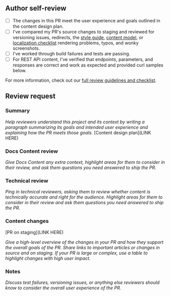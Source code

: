 ## Author self-review

- [ ] The changes in this PR meet the user experience and goals outlined in the content design plan.
- [ ] I've compared my PR's source changes to staging and reviewed for versioning issues, redirects, the [style guide](https://github.com/github/docs/blob/main/contributing/content-style-guide.md), [content model](https://github.com/github/docs-content-strategy/blob/main/content-design/models.md), or [localization checklist](https://github.com/github/docs/blob/main/contributing/localization-checklist.md) rendering problems, typos, and wonky screenshots.
- [ ] I've worked through build failures and tests are passing.
- [ ] For REST API content, I've verified that endpoints, parameters, and responses are correct and work as expected and provided curl samples below.
  
For more information, check out our [full review guidelines and checklist](https://github.com/github/docs-content/blob/main/docs-content-docs/docs-content-workflows/reviews-and-feedback/review-process.md).

## Review request

### Summary

_Help reviewers understand this project and its context by writing a paragraph summarizing its goals and intended user experience and explaining how the PR meets those goals._
[Content design plan](LINK HERE)

### Docs Content review

_Give Docs Content any extra context, highlight areas for them to consider in their review, and ask them questions you need answered to ship the PR._

### Technical review

_Ping in technical reviewers, asking them to review whether content is technically accurate and right for the audience._
_Highlight areas for them to consider in their review and ask them questions you need answered to ship the PR._

### Content changes

[PR on staging](LINK HERE)

_Give a high-level overview of the changes in your PR and how they support the overall goals of the PR. Share links to important articles or changes in source and on staging. If your PR is large or complex, use a table to highlight changes with high user impact._

### Notes

_Discuss test failures, versioning issues, or anything else reviewers should know to consider the overall user experience of the PR._
